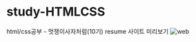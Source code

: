 # study-HTMLCSS
html/css공부 - 멋쟁이사자처럼(10기)
resume 사이트 미리보기
![web](https://user-images.githubusercontent.com/102667851/161998058-546ee97c-fa09-4dd2-a307-bdb1234cc0a3.PNG)
